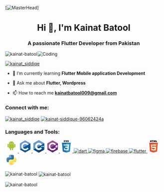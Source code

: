 [![MasterHead](https://1.bp.blogspot.com/-7A4WynwLsMw/XbBpCXG8fHI/AAAAAAAAMt4/uOa1bpLskYgrwGbllhSu2SDj_Mig8SXJQCLcBGAsYHQ/s1600/2000_600px.gif)]
<h1 align="center">Hi 👋, I'm Kainat Batool</h1>
<h3 align="center">A passionate Flutter Developer from Pakistan</h3>

<img align="right" alt="Coding" width="400" src="https://uploads.yayomg.com/wp-content/uploads/2015/08/yayomg-we-bare-bears-gif-computer.gif">

<p align="left"> <img src="https://komarev.com/ghpvc/?username=kainat-batool&label=Profile%20views&color=0e75b6&style=flat" alt="kainat-batool" /> </p>

<p align="left"> <a href="https://twitter.com/kainat_siddiqe" target="blank"><img src="https://img.shields.io/twitter/follow/kainat_siddiqe?logo=twitter&style=for-the-badge" alt="kainat_siddiqe" /></a> </p>

- 🌱 I’m currently learning **Flutter Mobile application Development**

- 💬 Ask me about **Flutter, Wordpress**

- 📫 How to reach me **kainatbatool009@gmail.com**

<h3 align="left">Connect with me:</h3>
<p align="left">
<a href="https://twitter.com/kainat_siddiqe" target="blank"><img align="center" src="https://raw.githubusercontent.com/rahuldkjain/github-profile-readme-generator/master/src/images/icons/Social/twitter.svg" alt="kainat_siddiqe" height="30" width="40" /></a>
<a href="https://linkedin.com/in/kainat-siddique-96062424a" target="blank"><img align="center" src="https://raw.githubusercontent.com/rahuldkjain/github-profile-readme-generator/master/src/images/icons/Social/linked-in-alt.svg" alt="kainat-siddique-96062424a" height="30" width="40" /></a>
</p>

<h3 align="left">Languages and Tools:</h3>
<p align="left"> <a href="https://developer.android.com" target="_blank" rel="noreferrer"> <img src="https://raw.githubusercontent.com/devicons/devicon/master/icons/android/android-original-wordmark.svg" alt="android" width="40" height="40"/> </a> <a href="https://www.cprogramming.com/" target="_blank" rel="noreferrer"> <img src="https://raw.githubusercontent.com/devicons/devicon/master/icons/c/c-original.svg" alt="c" width="40" height="40"/> </a> <a href="https://www.w3schools.com/cpp/" target="_blank" rel="noreferrer"> <img src="https://raw.githubusercontent.com/devicons/devicon/master/icons/cplusplus/cplusplus-original.svg" alt="cplusplus" width="40" height="40"/> </a> <a href="https://www.w3schools.com/cs/" target="_blank" rel="noreferrer"> <img src="https://raw.githubusercontent.com/devicons/devicon/master/icons/csharp/csharp-original.svg" alt="csharp" width="40" height="40"/> </a> <a href="https://www.w3schools.com/css/" target="_blank" rel="noreferrer"> <img src="https://raw.githubusercontent.com/devicons/devicon/master/icons/css3/css3-original-wordmark.svg" alt="css3" width="40" height="40"/> </a> <a href="https://dart.dev" target="_blank" rel="noreferrer"> <img src="https://www.vectorlogo.zone/logos/dartlang/dartlang-icon.svg" alt="dart" width="40" height="40"/> </a> <a href="https://www.figma.com/" target="_blank" rel="noreferrer"> <img src="https://www.vectorlogo.zone/logos/figma/figma-icon.svg" alt="figma" width="40" height="40"/> </a> <a href="https://firebase.google.com/" target="_blank" rel="noreferrer"> <img src="https://www.vectorlogo.zone/logos/firebase/firebase-icon.svg" alt="firebase" width="40" height="40"/> </a> <a href="https://flutter.dev" target="_blank" rel="noreferrer"> <img src="https://www.vectorlogo.zone/logos/flutterio/flutterio-icon.svg" alt="flutter" width="40" height="40"/> </a> <a href="https://www.w3.org/html/" target="_blank" rel="noreferrer"> <img src="https://raw.githubusercontent.com/devicons/devicon/master/icons/html5/html5-original-wordmark.svg" alt="html5" width="40" height="40"/> </a> <a href="https://www.python.org" target="_blank" rel="noreferrer"> <img src="https://raw.githubusercontent.com/devicons/devicon/master/icons/python/python-original.svg" alt="python" width="40" height="40"/> </a> </p>

<p><img align="left" src="https://github-readme-stats.vercel.app/api/top-langs?username=kainat-batool&show_icons=true&locale=en&layout=compact" alt="kainat-batool" /></p>

<p>&nbsp;<img align="center" src="https://github-readme-stats.vercel.app/api?username=kainat-batool&show_icons=true&locale=en" alt="kainat-batool" /></p>

<p><img align="center" src="https://github-readme-streak-stats.herokuapp.com/?user=kainat-batool&" alt="kainat-batool" /></p>
